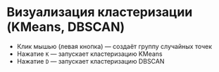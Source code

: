 # Визуализация кластеризации (KMeans, DBSCAN)

- Клик мышью (левая кнопка) — создаёт группу случайных точек
- Нажатие `K` — запускает кластеризацию KMeans
- Нажатие `D` — запускает кластеризацию DBSCAN
